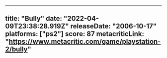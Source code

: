 
---
title: "Bully"
date: "2022-04-09T23:38:28.919Z"
releaseDate: "2006-10-17"
platforms: ["ps2"]
score: 87
metacriticLink: "https://www.metacritic.com/game/playstation-2/bully"
---
